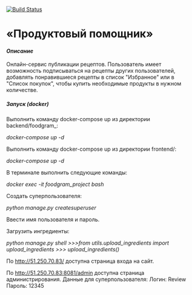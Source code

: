 [![Build Status](https://travis-ci.org/joemccann/dillinger.svg?branch=master)](https://travis-ci.org/joemccann/dillinger)

# «Продуктовый помощник» 

#### _Описание_

Онлайн-сервис публикации рецептов. Пользователь имеет возможность подписываться на рецепты других пользователей, добавлять понравившиеся рецепты в список "Избранное" или в "Список покупок", чтобы купить необходимые продукты в нужном количестве.

##### Запуск (docker)

Выполнить команду docker-compose up из директории backend/foodgram_:

_docker-compose up -d_

Выполнить команду docker-compose up из директории frontend/:

_docker-compose up -d_

В терминале выполнить следующие команды:

_docker exec -it foodgram_project bash_

Cоздать суперпользователя:

_python manage.py createsuperuser_

Ввести имя пользователя и пароль.

Загрузить ингредиенты:

_python manage.py shell_
_>>>from utils.upload_ingredients import upload_ingredients_
_>>> upload_ingredients()_

По http://51.250.70.83/ доступна страница входа на сайт.

По http://51.250.70.83:8081/admin доступна страница администрирования. 
Данные для суперпользователя:
Логин: Review
Пароль: 12345